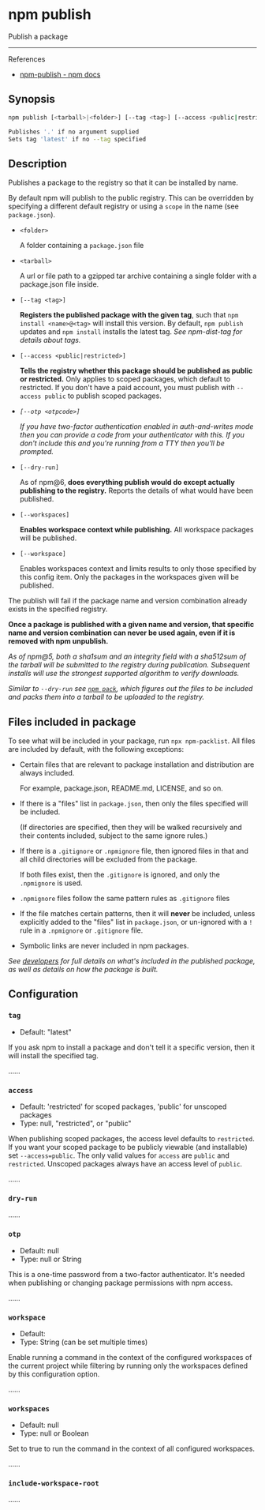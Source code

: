 # npm publish

Publish a package

---

References

- [npm-publish - npm docs](https://docs.npmjs.com/cli/v7/commands/npm-publish)

## Synopsis

```bash
npm publish [<tarball>|<folder>] [--tag <tag>] [--access <public|restricted>] [--otp otpcode] [--dry-run]

Publishes '.' if no argument supplied
Sets tag 'latest' if no --tag specified
```

## Description

Publishes a package to the registry so that it can be installed by name.

By default npm will publish to the public registry. This can be overridden by specifying a different default registry or using a `scope` in the name (see `package.json`).

-   `<folder>`

    A folder containing a `package.json` file

-   `<tarball>`

    A url or file path to a gzipped tar archive containing a single folder with a package.json file inside.

-   `[--tag <tag>]`

    **Registers the published package with the given tag**, such that `npm install <name>@<tag>` will install this version.
    By default, `npm publish` updates and `npm install` installs the latest tag.
    _See npm-dist-tag for details about tags._

-   `[--access <public|restricted>]`

    **Tells the registry whether this package should be published as public or restricted.**
    Only applies to scoped packages, which default to restricted.
    If you don't have a paid account, you must publish with `--access public` to publish scoped packages.

-   _`[--otp <otpcode>]`_

    _If you have two-factor authentication enabled in auth-and-writes mode then you can provide a code from your authenticator with this._
    _If you don't include this and you're running from a TTY then you'll be prompted._

-   `[--dry-run]`

    As of npm@6, **does everything publish would do except actually publishing to the registry.**
    Reports the details of what would have been published.

-   `[--workspaces]`

    **Enables workspace context while publishing.**
    All workspace packages will be published.

-   `[--workspace]`

    Enables workspaces context and limits results to only those specified by this config item.
    Only the packages in the workspaces given will be published.

The publish will fail if the package name and version combination already exists in the specified registry.

**Once a package is published with a given name and version, that specific name and version combination can never be used again, even if it is removed with npm unpublish.**

_As of npm@5, both a sha1sum and an integrity field with a sha512sum of the tarball will be submitted to the registry during publication._
_Subsequent installs will use the strongest supported algorithm to verify downloads._

_Similar to `--dry-run` see [`npm pack`](https://docs.npmjs.com/cli/v7/commands/npm-pack/), which figures out the files to be included and packs them into a tarball to be uploaded to the registry._

## Files included in package

To see what will be included in your package, run `npx npm-packlist`.
All files are included by default, with the following exceptions:

-   Certain files that are relevant to package installation and distribution are always included.

    For example, package.json, README.md, LICENSE, and so on.

-   If there is a "files" list in `package.json`, then only the files specified will be included.

    (If directories are specified, then they will be walked recursively and their contents included, subject to the same ignore rules.)

-   If there is a `.gitignore` or `.npmignore` file, then ignored files in that and all child directories will be excluded from the package.

    If both files exist, then the `.gitignore` is ignored, and only the `.npmignore` is used.

-   `.npmignore` files follow the same pattern rules as `.gitignore` files

-   If the file matches certain patterns, then it will **never** be included, unless explicitly added to the "files" list in `package.json`, or un-ignored with a `!` rule in a `.npmignore` or `.gitignore` file.

-   Symbolic links are never included in npm packages.

_See [developers](https://docs.npmjs.com/cli/v7/using-npm/developers) for full details on what's included in the published package, as well as details on how the package is built._

## Configuration

### `tag`

- Default: "latest"

If you ask npm to install a package and don't tell it a specific version, then it will install the specified tag.

……

### `access`

- Default: 'restricted' for scoped packages, 'public' for unscoped packages
- Type: null, "restricted", or "public"

When publishing scoped packages, the access level defaults to `restricted`.
If you want your scoped package to be publicly viewable (and installable) set `--access=public`.
The only valid values for `access` are `public` and `restricted`.
Unscoped packages always have an access level of `public`.

……

### `dry-run`

……

### `otp`

- Default: null
- Type: null or String

This is a one-time password from a two-factor authenticator.
It's needed when publishing or changing package permissions with npm access.

……

### `workspace`

- Default:
- Type: String (can be set multiple times)

Enable running a command in the context of the configured workspaces of the current project while filtering by running only the workspaces defined by this configuration option.

……

### `workspaces`

- Default: null
- Type: null or Boolean

Set to true to run the command in the context of all configured workspaces.

……

### `include-workspace-root`

……
